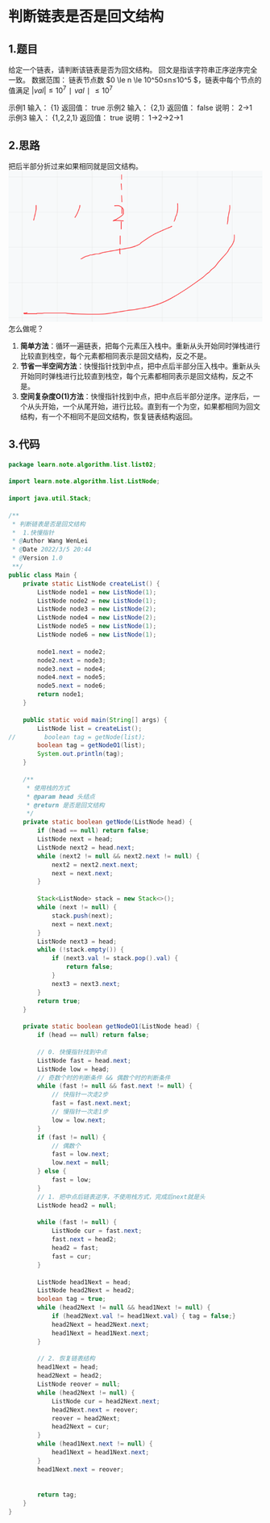 # 判断链表是否是回文结构

## 1.题目
给定一个链表，请判断该链表是否为回文结构。
回文是指该字符串正序逆序完全一致。
数据范围： 链表节点数 $0 \le n \le 10^50≤n≤10^5 $，链表中每个节点的值满足 $|val| \le 10^7∣val∣≤10 ^7$

示例1
输入：
{1}
返回值：
true
示例2
输入：
{2,1}
返回值：
false
说明：
2->1     
示例3
输入：
{1,2,2,1}
返回值：
true
说明：
1->2->2->1     

## 2.思路
把后半部分折过来如果相同就是回文结构。
![](./img/isPail/2022-03-06-09-54-57.png)
怎么做呢？
1. **简单方法**：循环一遍链表，把每个元素压入栈中。重新从头开始同时弹栈进行比较直到栈空，每个元素都相同表示是回文结构，反之不是。
2. **节省一半空间方法**：快慢指针找到中点，把中点后半部分压入栈中。重新从头开始同时弹栈进行比较直到栈空，每个元素都相同表示是回文结构，反之不是。
3. **空间复杂度O(1)方法**：快慢指针找到中点，把中点后半部分逆序。逆序后，一个从头开始，一个从尾开始，进行比较。直到有一个为空，如果都相同为回文结构，有一个不相同不是回文结构，恢复链表结构返回。

## 3.代码
```java
package learn.note.algorithm.list.list02;

import learn.note.algorithm.list.ListNode;

import java.util.Stack;

/**
 * 判断链表是否是回文结构
 *  1.快慢指针
 * @Author Wang WenLei
 * @Date 2022/3/5 20:44
 * @Version 1.0
 **/
public class Main {
    private static ListNode createList() {
        ListNode node1 = new ListNode(1);
        ListNode node2 = new ListNode(1);
        ListNode node3 = new ListNode(2);
        ListNode node4 = new ListNode(2);
        ListNode node5 = new ListNode(1);
        ListNode node6 = new ListNode(1);

        node1.next = node2;
        node2.next = node3;
        node3.next = node4;
        node4.next = node5;
        node5.next = node6;
        return node1;
    }
    
    public static void main(String[] args) {
        ListNode list = createList();
//        boolean tag = getNode(list);
        boolean tag = getNodeO1(list);
        System.out.println(tag);
    }

    /**
     * 使用栈的方式
     * @param head 头结点
     * @return 是否是回文结构
     */
    private static boolean getNode(ListNode head) {
        if (head == null) return false;
        ListNode next = head;
        ListNode next2 = head.next;
        while (next2 != null && next2.next != null) {
            next2 = next2.next.next;
            next = next.next;
        }

        Stack<ListNode> stack = new Stack<>();
        while (next != null) {
            stack.push(next);
            next = next.next;
        }
        ListNode next3 = head;
        while (!stack.empty()) {
            if (next3.val != stack.pop().val) {
                return false;
            }
            next3 = next3.next;
        }
        return true;
    }

    private static boolean getNodeO1(ListNode head) {
        if (head == null) return false;

        // 0. 快慢指针找到中点
        ListNode fast = head.next;
        ListNode low = head;
        // 奇数个时的判断条件 && 偶数个时的判断条件
        while (fast != null && fast.next != null) {
            // 快指针一次走2步
            fast = fast.next.next;
            // 慢指针一次走1步
            low = low.next;
        }
        if (fast != null) {
            // 偶数个
            fast = low.next;
            low.next = null;
        } else {
            fast = low;
        }
        // 1. 把中点后链表逆序，不使用栈方式，完成后next就是头
        ListNode head2 = null;

        while (fast != null) {
            ListNode cur = fast.next;
            fast.next = head2;
            head2 = fast;
            fast = cur;
        }

        ListNode head1Next = head;
        ListNode head2Next = head2;
        boolean tag = true;
        while (head2Next != null && head1Next != null) {
            if (head2Next.val != head1Next.val) { tag = false;}
            head2Next = head2Next.next;
            head1Next = head1Next.next;
        }

        // 2. 恢复链表结构
        head1Next = head;
        head2Next = head2;
        ListNode reover = null;
        while (head2Next != null) {
            ListNode cur = head2Next.next;
            head2Next.next = reover;
            reover = head2Next;
            head2Next = cur;
        }
        while (head1Next.next != null) {
            head1Next = head1Next.next;
        }
        head1Next.next = reover;


        return tag;
    }
}

```
